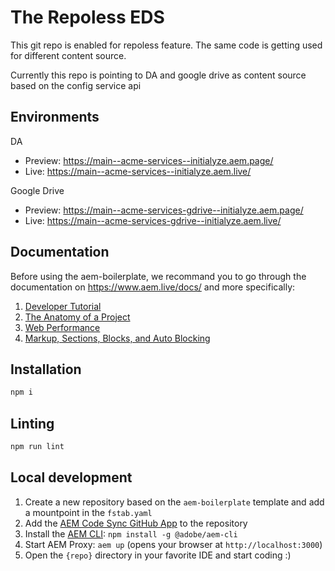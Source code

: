 # The Repoless EDS
This git repo is enabled for repoless feature. The same code is getting used for different content source.

Currently this repo is pointing to DA and google drive as content source based on the config service api

## Environments
DA
- Preview: https://main--acme-services--initialyze.aem.page/
- Live: https://main--acme-services--initialyze.aem.live/

Google Drive
- Preview: https://main--acme-services-gdrive--initialyze.aem.page/
- Live: https://main--acme-services-gdrive--initialyze.aem.live/

## Documentation

Before using the aem-boilerplate, we recommand you to go through the documentation on https://www.aem.live/docs/ and more specifically:
1. [Developer Tutorial](https://www.aem.live/developer/tutorial)
2. [The Anatomy of a Project](https://www.aem.live/developer/anatomy-of-a-project)
3. [Web Performance](https://www.aem.live/developer/keeping-it-100)
4. [Markup, Sections, Blocks, and Auto Blocking](https://www.aem.live/developer/markup-sections-blocks)

## Installation

```sh
npm i
```

## Linting

```sh
npm run lint
```

## Local development

1. Create a new repository based on the `aem-boilerplate` template and add a mountpoint in the `fstab.yaml`
1. Add the [AEM Code Sync GitHub App](https://github.com/apps/aem-code-sync) to the repository
1. Install the [AEM CLI](https://github.com/adobe/helix-cli): `npm install -g @adobe/aem-cli`
1. Start AEM Proxy: `aem up` (opens your browser at `http://localhost:3000`)
1. Open the `{repo}` directory in your favorite IDE and start coding :)